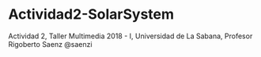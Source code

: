 # Actividad2-SolarSystem
Actividad 2, Taller Multimedia 2018 - I, Universidad de La Sabana, Profesor Rigoberto Saenz @saenzi
